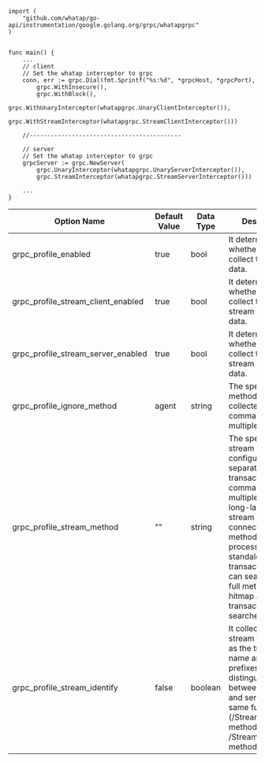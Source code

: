 ```
import (
    "github.com/whatap/go-api/instrumentation/google.golang.org/grpc/whatapgrpc"
)


func main() {
    ...
    // client
    // Set the whatap interceptor to grpc
	conn, err := grpc.Dial(fmt.Sprintf("%s:%d", *grpcHost, *grpcPort),
	    grpc.WithInsecure(),
	    grpc.WithBlock(),
	    grpc.WithUnaryInterceptor(whatapgrpc.UnaryClientInterceptor()),
	    grpc.WithStreamInterceptor(whatapgrpc.StreamClientInterceptor()))
	    
	//-------------------------------------------
	
	// server
	// Set the whatap interceptor to grpc
	grpcServer := grpc.NewServer(
	    grpc.UnaryInterceptor(whatapgrpc.UnaryServerInterceptor()),
	    grpc.StreamInterceptor(whatapgrpc.StreamServerInterceptor()))
	    
	...
}
```

| Option Name                                                                                                            | Default Value | Data Type | Description                                                                                                                                                                                                                                                                                                                                                          |
| ---------------------------------------------------------------------------------------------------------------------- | ------------- | --------- | -------------------------------------------------------------------------------------------------------------------------------------------------------------------------------------------------------------------------------------------------------------------------------------------------------------------------------------------------------------------- |
| grpc_profile_enabled                                                         | true          | bool      | It determines whether or not to collect the grpc data.                                                                                                                                                                                                                                                                                               |
| grpc_profile_stream_client_enabled | true          | bool      | It determines whether or not to collect the client stream method data.                                                                                                                                                                                                                                                                               |
| grpc_profile_stream_server_enabled | true          | bool      | It determines whether or not to collect the server stream method data.                                                                                                                                                                                                                                                                               |
| grpc_profile_ignore_method                              | agent         | string    | The specified method is not collected.  Use comma (,) to set multiple items.                                                                                                                                                                                                                                      |
| grpc_profile_stream_method                              | ""            | string    | The specified stream method is configured as a separate transaction.  Use comma (,) to set multiple items.  For long-lasting stream connections, each method call is processed as a standalone transaction.  You can search with full method for hitmap and transaction searches. |
| grpc_profile_stream_identify                            | false         | boolean   | It collects the stream full method as the transaction name and adds prefixes to distinguish between the client and server for the same full method.  (/StreamClient/[full method]", /StreamServer/[full method])          |
